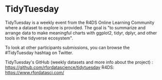# TidyTuesday

TidyTuesday is a weekly event from the R4DS Online Learning Community where a dataset to explore is provided. The goal is "to summarize and arrange data to make meaningful charts with ggplot2, tidyr, dplyr, and other tools in the tidyverse ecosystem".

To look at other participants submissions, you can browse the #TidyTuesday hashtag on Twitter.

TidyTuesday's GitHub (weekly datasets and more info about the project) : https://github.com/rfordatascience/tidytuesday
R4DS: https://www.rfordatasci.com/
